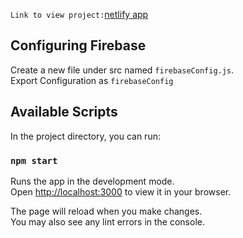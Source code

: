 `Link to view project:`[netlify app](https://main--silly-pavlova-087b04.netlify.app/)

## Configuring Firebase
Create a new file under src named `firebaseConfig.js`.\
Export Configuration as `firebaseConfig` 

## Available Scripts

In the project directory, you can run:

### `npm start`

Runs the app in the development mode.\
Open [http://localhost:3000](http://localhost:3000) to view it in your browser.

The page will reload when you make changes.\
You may also see any lint errors in the console.